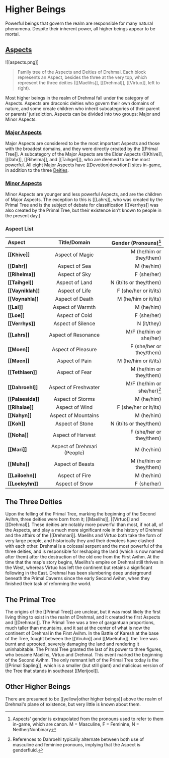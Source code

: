 # Higher Beings

Powerful beings that govern the realm are responsible for many natural phenomena. Despite their inherent power, all higher beings appear to be mortal.

## [Aspects](/Lore/Higher_Beings/Aspects/)

![[aspects.png]]
> Family tree of the Aspects and Deities of Drehmal. Each block represents an Aspect, besides the three at the very top, which represent the three deities ([[Maelihs]], [[Drehmal]], [[Virtuo]], left to right).

Most higher beings in the realm of Drehmal fall under the category of Aspects. Aspects are draconic deities who govern their own domains of nature, and some create children who inherit subcategories of their parent or parents' jurisdiction. Aspects can be divided into two groups: Major and Minor Aspects.

### [Major Aspects](/Lore/Higher_Beings/Aspects/Major_Aspects/)

Major Aspects are considered to be the most important Aspects and those with the broadest domains, and they were directly created by the [[Primal Tree]]. A subcategory of the Major Aspects are the Elder Aspects ([[Khive]], [[Dahr]], [[Rihelma]], and [[Taihgel]]), who are deemed to be the most powerful. All eight Major Aspects have [[Devotion|devotion]] sites in-game, in addition to the three [Deities](/Lore/Higher_Beings/Deities/).

### [Minor Aspects](/Lore/Higher_Beings/Aspects/Minor_Aspects/)

Minor Aspects are younger and less powerful Aspects, and are the children of Major Aspects. The exception to this is [[Lahrs]], who was created by the Primal Tree and is the subject of debate for classification ([[Verrhys]] was also created by the Primal Tree, but their existence isn't known to people in the present day.)

### Aspect List

| **Aspect**        | **Title/Domain**     |  **Gender (Pronouns)**[^1]  |
|:------------------|:--------------------:|----------------------------:|
| **[[Khive]]**     | Aspect of Magic      | M (he/him or they/them)     |
| **[[Dahr]]**      | Aspect of Sea        | M (he/him)                  |
| **[[Rihelma]]**   | Aspect of Sky        | F (she/her)                 |
| **[[Taihgel]]**   | Aspect of Land       | N (it/its or they/them)     |
| **[[Vayniklah]]** | Aspect of Life       | F (she/her or it/its)       |
| **[[Voynahla]]**  | Aspect of Death      | M (he/him or it/its)        |
| **[[Lai]]**       | Aspect of Warmth     | M (he/him)                  |
| **[[Loe]]**       | Aspect of Cold       | F (she/her)                 |
| **[[Verrhys]]**   | Aspect of Silence    | N (it/they)                 |
| **[[Lahrs]]**     | Aspect of Resonance  | M/F (he/him or she/her)     |
| **[[Moen]]**      | Aspect of Pleasure   | F (she/her or they/them)    |
| **[[Maen]]**      | Aspect of Pain       | M (he/him or it/its)        |
| **[[Tethlaen]]**  | Aspect of Fear       | M (he/him or they/them)     |
| **[[Dahroehl]]**  | Aspect of Freshwater | M/F (he/him or she/her)[^2] |
| **[[Palaesida]]** | Aspect of Storms     | M (he/him)                  |
| **[[Rihalae]]**   | Aspect of Wind       | F (she/her or it/its)       |
| **[[Nahyn]]**     | Aspect of Mountains  | M (he/him)                  |
| **[[Koh]]**       | Aspect of Stone      | N (it/its or they/them)     |
| **[[Noha]]**      | Aspect of Harvest    | F (she/her or they/them)    |
| **[[Mari]]**      | Aspect of Drehmari (People)   | M (he/him)         |
| **[[Muhs]]**      | Aspect of Beasts     | M (he/him or they/them)     |
| **[[Lailoehn]]**  | Aspect of Fire       | M (he/him)                  |
| **[[Loeleyhn]]**  | Aspect of Snow       | F (she/her)                 |

## The Three Deities

Upon the felling of the Primal Tree, marking the beginning of the Second Avihm, three deities were born from it; [[Maelihs]], [[Virtuo]] and [[Drehmal]]. These deities are notably more powerful than most, if not all, of the Aspects, and play a much more significant role in the history of Drehmal and the affairs of the [[Drehmari]]. Maelihs and Virtuo both take the form of very large people, and historically they and their devotees have clashed with each other. Drehmal is a colossal serpent and the most powerful of the three deities, and is responsible for reshaping the land (which is now named after them) after the destruction of the old one from the First Avihm. At the time that the map's story begins, Maelihs's empire on Drehmal still thrives in the West, whereas Virtuo has left the continent but retains a significant following in the East. Drehmal has been slumbering deep underground beneath the Primal Caverns since the early Second Avihm, when they finished their task of reforming the world.

## The Primal Tree

The origins of the [[Primal Tree]] are unclear, but it was most likely the first living thing to exist in the realm of Drehmal, and it created the first Aspects and [[Drehmari]]. The Primal Tree was a tree of gargantuan proportions, much taller than mountains, and it sat at the center of what is now the continent of Drehmal in the First Avihm. In the Battle of Karesh at the base of the Tree, fought between the [[Viruhn]] and [[Maelruhn]], the Tree was burnt and uprooted, severely damaging the land and rendering it uninhabitable. The Primal Tree granted the last of its power to three figures, who became Maelihs, Virtuo and Drehmal. This event marked the beginning of the Second Avihm. The only remnant left of the Primal Tree today is the [[Primal Sapling]], which is a smaller (but still giant) and malicious version of the Tree that stands in southeast [[Merijool]].

## Other Higher Beings

There are presumed to be [[yellow|other higher beings]] above the realm of Drehmal's plane of existence, but very little is known about them.


[^1]: Aspects' gender is extrapolated from the pronouns used to refer to them in-game, which are canon. M = Masculine, F = Feminine, N = Neither/Nonbinary
[^2]: References to Dahroehl typically alternate between both use of masculine and feminine pronouns, implying that the Aspect is genderfluid.